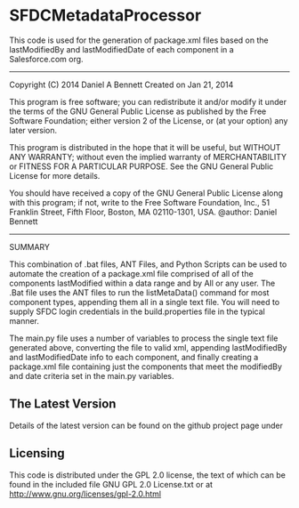 SFDCMetadataProcessor
=====================

This code is used for the generation of package.xml files based on the lastModifiedBy and lastModifiedDate of each component in a Salesforce.com org.

*****************************************************************************
Copyright (C) 2014  Daniel A Bennett
Created on Jan 21, 2014

This program is free software; you can redistribute it and/or
modify it under the terms of the GNU General Public License
as published by the Free Software Foundation; either version 2
of the License, or (at your option) any later version.

This program is distributed in the hope that it will be useful,
but WITHOUT ANY WARRANTY; without even the implied warranty of
MERCHANTABILITY or FITNESS FOR A PARTICULAR PURPOSE.  See the
GNU General Public License for more details.

You should have received a copy of the GNU General Public License
along with this program; if not, write to the Free Software
Foundation, Inc., 51 Franklin Street, Fifth Floor, Boston, MA  02110-1301, USA.
@author: Daniel Bennett

*****************************************************************************

SUMMARY

This combination of .bat files, ANT Files, and Python Scripts can be used to automate the creation of a package.xml file comprised of all of the components lastModified within a data range and by All or any user.  The .Bat file uses the ANT files to run the listMetaData() command for most component types, appending them all in a single text file.  You will need to supply SFDC login credentials in the build.properties file in the typical manner.

The main.py file uses a number of variables to process the single text file generated above, converting the file to valid xml, appending lastModifiedBy and lastModifiedDate info to each component, and finally creating a package.xml file containing just the components that meet the modifiedBy and date criteria set in the main.py variables.

The Latest Version
  ------------------

  Details of the latest version can be found on the github project page under 


Licensing
  ---------

This code is distributed under the GPL 2.0 license, the text of which can be found in the included file GNU GPL 2.0 License.txt or at http://www.gnu.org/licenses/gpl-2.0.html
